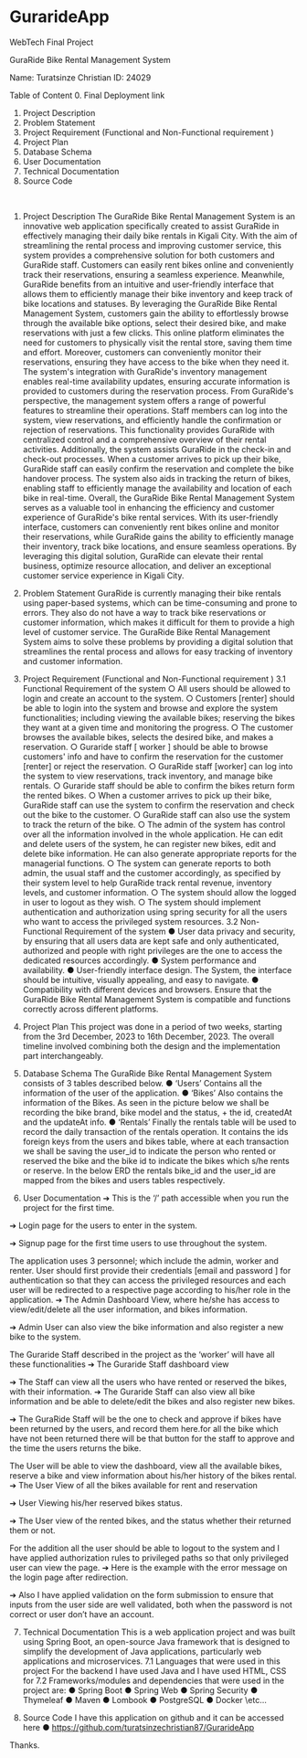 # GurarideApp
 
WebTech Final Project 


GuraRide Bike Rental Management System

Name: Turatsinze Christian
ID: 24029


Table of Content
    0. Final Deployment link
1.	Project Description
2.	Problem Statement
3.	Project Requirement (Functional and Non-Functional requirement )
4.	Project Plan
5.	Database Schema
6.	User Documentation
7.	Technical Documentation
8.	Source Code

 

1.	Project Description
The GuraRide Bike Rental Management System is an innovative web application specifically created to assist GuraRide in effectively managing their daily bike rentals in Kigali City. With the aim of streamlining the rental process and improving customer service, this system provides a comprehensive solution for both customers and GuraRide staff. Customers can easily rent bikes online and conveniently track their reservations, ensuring a seamless experience. Meanwhile, GuraRide benefits from an intuitive and user-friendly interface that allows them to efficiently manage their bike inventory and keep track of bike locations and statuses.
By leveraging the GuraRide Bike Rental Management System, customers gain the ability to effortlessly browse through the available bike options, select their desired bike, and make reservations with just a few clicks. This online platform eliminates the need for customers to physically visit the rental store, saving them time and effort. Moreover, customers can conveniently monitor their reservations, ensuring they have access to the bike when they need it. The system's integration with GuraRide's inventory management enables real-time availability updates, ensuring accurate information is provided to customers during the reservation process.
From GuraRide's perspective, the management system offers a range of powerful features to streamline their operations. Staff members can log into the system, view reservations, and efficiently handle the confirmation or rejection of reservations. This functionality provides GuraRide with centralized control and a comprehensive overview of their rental activities. Additionally, the system assists GuraRide in the check-in and check-out processes. When a customer arrives to pick up their bike, GuraRide staff can easily confirm the reservation and complete the bike handover process. The system also aids in tracking the return of bikes, enabling staff to efficiently manage the availability and location of each bike in real-time.
Overall, the GuraRide Bike Rental Management System serves as a valuable tool in enhancing the efficiency and customer experience of GuraRide's bike rental services. With its user-friendly interface, customers can conveniently rent bikes online and monitor their reservations, while GuraRide gains the ability to efficiently manage their inventory, track bike locations, and ensure seamless operations. By leveraging this digital solution, GuraRide can elevate their rental business, optimize resource allocation, and deliver an exceptional customer service experience in Kigali City.
2.	Problem Statement
GuraRide is currently managing their bike rentals using paper-based systems, which can be time-consuming and prone to errors. They also do not have a way to track bike reservations or customer information, which makes it difficult for them to provide a high level of customer service. The GuraRide Bike Rental Management System aims to solve these problems by providing a digital solution that streamlines the rental process and allows for easy tracking of inventory and customer information.
3.	Project Requirement (Functional and Non-Functional requirement )
3.1 Functional Requirement of the system
○	All users should be allowed to login and create an account to the system.
○	Customers [renter] should be able to login into the system and browse and explore the system functionalities; including viewing the available bikes; reserving the bikes they want at a given time and monitoring the progress.
○	The customer browses the available bikes, selects the desired bike, and makes a reservation.
○	Guraride staff [ worker ] should be able to browse customers' info and have to confirm the reservation for the customer [renter] or reject the reservation.
○	GuraRide staff [worker] can log into the system to view reservations, track inventory, and manage bike rentals.
○	Guraride staff should be able to confirm the bikes return form the rented bikes.
○	When a customer arrives to pick up their bike, GuraRide staff can use the system to confirm the reservation and check out the bike to the customer.
○	GuraRide staff can also use the system to track the return of the bike.
○	The admin of the system has control over all the information involved in the whole application. He can edit and delete users of the system, he can register new bikes, edit and delete bike information. He can also generate appropriate reports for the managerial functions.
○	The system can generate reports to both admin, the usual staff and the customer accordingly, as specified by their system level  to help GuraRide track rental revenue, inventory levels, and customer information.
○	The system should allow the logged in user to logout as they wish.
○	The system should implement authentication and authorization using spring security for all the users who want to access the privileged system resources.
3.2 Non-Functional Requirement of the system
●	User data privacy and security, by ensuring that all users data are kept safe and only authenticated, authorized and people with right privileges are the one to access the dedicated resources accordingly.
●	System performance and availability. 
●	User-friendly interface design. The System, the interface should be intuitive, visually appealing, and easy to navigate.
●	Compatibility with different devices and browsers. Ensure that the GuraRide Bike Rental Management System is compatible and functions correctly across different platforms.
4.	Project Plan
This project was done in a period of two weeks, starting from the 3rd December, 2023 to 16th December, 2023. The overall timeline involved combining both the design and the implementation part interchangeably.
5.	Database Schema
The GuraRide Bike Rental Management System consists of 3 tables described below.
●	‘Users’
Contains all the information of the user of the application.
●	‘Bikes’
Also contains the information of the Bikes. As seen in the picture below we shall be recording the bike brand, bike model and the status, + the id, createdAt and the updateAt info.
●	‘Rentals’
Finally the rentals table will be used to record the daily transaction of the rentals operation. It contains the ids foreign keys from the users and bikes table, where at each transaction we shall be saving the user_id to indicate the person who rented or reserved the bike and the bike id to indicate the bikes which s/he rents or reserve.
In the below ERD the rentals bike_id and the user_id are mapped from the bikes and users tables respectively.
 
6.	User Documentation
➔	This is the ‘/’ path accessible when you run the project for the first time.
 
➔	Login page for the users to enter in the system.
 
➔	Signup page for the first time users to use throughout the system.
 
The application uses 3 personnel; which include the admin, worker and renter. User should first provide their credentials [email and password ] for authentication so that they can access the privileged resources and each user will be redirected to a respective page according to his/her role in the application. 
➔	The Admin Dashboard View, where he/she has access to view/edit/delete all the user information, and bikes information.
 
 
➔	Admin User can also view the bike information and also register a new bike to the system.
 
 
The Guraride Staff described in the project as the ‘worker’ will have all these functionalities
➔	The Guraride Staff dashboard view
 
➔	The Staff can view all the users who have rented or reserved the bikes, with their information. 
➔	The Guraride Staff can also view all bike information and be able to delete/edit the bikes and also register new bikes.
 
➔	The GuraRide Staff will be the one to check and approve if bikes have been returned by the users, and record them here.for all the bike which have not been returned there will be that button for the staff to approve and the time the users returns the bike.
 
The User will be able to view the dashboard, view all the available bikes, reserve a bike and view information about his/her history of the bikes rental.
➔	The User View of all the bikes available for rent and reservation
 
➔	User Viewing his/her reserved bikes status.
 
➔	The User view of the rented bikes, and the status whether their returned them or not.
 
For the addition all the user should be able to logout to the system and I have applied authorization rules to privileged paths so that only privileged user can view the page.
➔	Here is the example with the error message on the login page after redirection.
 
➔	Also I have applied validation on the form submission to ensure that inputs from the user side are well validated, both when the password is not correct or user don’t have an account.
  
7.	Technical Documentation
This is a web application project and was built using Spring Boot, an open-source Java framework that is designed to simplify the development of Java applications, particularly web applications and microservices.
7.1 Languages that were used in this project
	For the backend I have used Java and I have used HTML, CSS for 
7.2 Frameworks/modules and dependencies that were used in the project are:
●	Spring Boot
●	Spring Web
●	Spring Security
●	Thymeleaf
●	Maven
●	Lombook
●	PostgreSQL 
●	Docker \etc…

8.	Source Code
I have this application on github and it can be accessed here
●	https://github.com/turatsinzechristian87/GurarideApp

Thanks.
